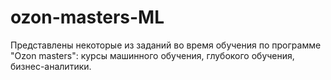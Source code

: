 # ozon-masters-ML
Представлены некоторые из заданий во время обучения по программе "Ozon masters": курсы машинного обучения, глубокого обучения, бизнес-аналитики.

